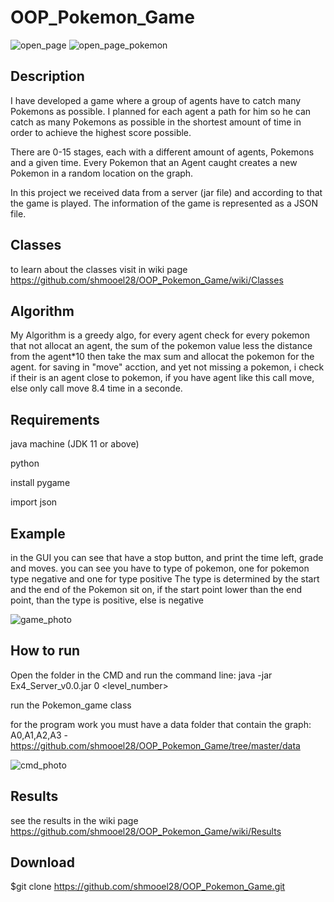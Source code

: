 # OOP_Pokemon_Game
![open_page](https://user-images.githubusercontent.com/93682110/148511971-7fdcd6a4-ebac-4c58-8005-9c0b7107a7b8.gif)
![open_page_pokemon](https://user-images.githubusercontent.com/93682110/148511974-5d51401e-9e19-4148-a739-435877eecf6e.jpg)


Description
--
I have developed a game where a group of agents have to catch many Pokemons as possible.
I planned for each agent a path for him so he can catch as many Pokemons as possible in the shortest amount of time in order to achieve the highest score possible.

There are 0-15 stages, each with a different amount of agents, Pokemons and a given time.
Every Pokemon that an Agent caught creates a new Pokemon in a random location on the graph.

In this project we received data from a server (jar file) and according to that the game is played.
The information of the game is represented as a JSON file.

Classes
--
to learn about the classes visit in wiki page https://github.com/shmooel28/OOP_Pokemon_Game/wiki/Classes

Algorithm
--
My Algorithm is a greedy algo, for every agent check for every pokemon that not allocat an agent, the sum of the pokemon value less the distance from the agent*10
then take the max sum and allocat the pokemon for the agent.
for saving in "move" acction, and yet not missing a pokemon, i check if their is an agent close to pokemon, if you have agent like this call move, else only call move 8.4 time in a seconde.

Requirements
--
java machine (JDK 11 or above)

python

install pygame

import json


Example
--
in the GUI you can see that have a stop button, and print the time left, grade and moves.
you can see you have to type of pokemon, one for pokemon type negative and one for type positive
The type is determined by the start and the end of the Pokemon sit on, if the start point lower than the end point, than the type is positive, else is negative

![game_photo](https://user-images.githubusercontent.com/93682110/148512029-1aebef39-c755-401f-a75e-e1a6e79d49b3.jpg)

How to run
--
Open the folder in the CMD and run the command line: java -jar Ex4_Server_v0.0.jar 0 <level_number>

run the Pokemon_game class

for the program work you must have a data folder that contain the graph: A0,A1,A2,A3 -https://github.com/shmooel28/OOP_Pokemon_Game/tree/master/data

![cmd_photo](https://user-images.githubusercontent.com/93682110/148512017-c8547702-2270-440c-b3ef-0d0f6fdfbf0b.jpg)


Results
--
see the results in the wiki page https://github.com/shmooel28/OOP_Pokemon_Game/wiki/Results

Download
--

$git clone  https://github.com/shmooel28/OOP_Pokemon_Game.git
